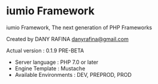 iumio Framework
==============

iumio Framework, The next generation of PHP Frameworks

Created by DANY RAFINA <danyrafina@gmail.com>

Actual version : 0.1.9 PRE-BETA

* Server language : PHP 7.0 or later
* Engine Template : Mustache
* Available Environments : DEV, PREPROD, PROD




